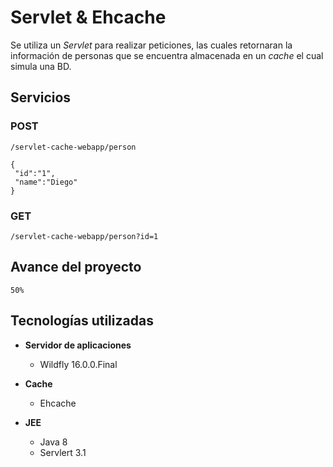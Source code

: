 # Servlet & Ehcache
Se utiliza un *Servlet* para realizar peticiones, las cuales retornaran la información de personas que se encuentra almacenada en un *cache* el cual simula una BD. 

## Servicios
### POST

    /servlet-cache-webapp/person

    {
     "id":"1", 
     "name":"Diego"
    }

###  GET

    /servlet-cache-webapp/person?id=1

## Avance del proyecto

    50%

## Tecnologías utilizadas

- **Servidor de aplicaciones**
    - Wildfly 16.0.0.Final

- **Cache**
    - Ehcache

- **JEE**
	- Java 8
	- Servlert 3.1
